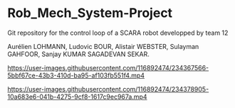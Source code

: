 # Rob_Mech_System-Project
Git repository for the control loop of a SCARA robot developped by team 12

Aurélien LOHMANN,
Ludovic BOUR,
Alistair WEBSTER,
Sulayman GAHFOOR,
Sanjay KUMAR SAGADEVAN SEKAR.



https://user-images.githubusercontent.com/116892474/234367566-5bbf67ce-43b3-410d-ba95-af103fb551f4.mp4



https://user-images.githubusercontent.com/116892474/234378905-10a683e6-041b-4275-9cf8-1617c9ec967a.mp4

